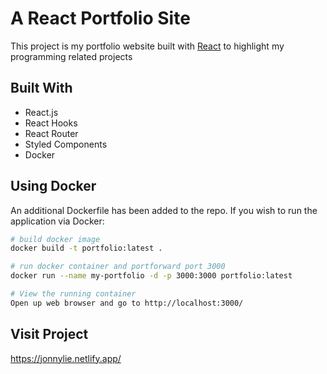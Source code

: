 # A React Portfolio Site

This project is my portfolio website built with [React](https://reactjs.org/) to highlight my programming related projects

## Built With

- React.js
- React Hooks
- React Router
- Styled Components
- Docker
 
## Using Docker

An additional Dockerfile has been added to the repo. If you wish to run the application via Docker:

```bash
# build docker image
docker build -t portfolio:latest .

# run docker container and portforward port 3000
docker run --name my-portfolio -d -p 3000:3000 portfolio:latest

# View the running container
Open up web browser and go to http://localhost:3000/
```

## Visit Project
https://jonnylie.netlify.app/

